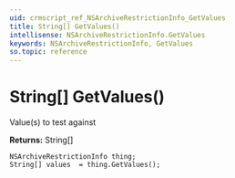 ```yaml
---
uid: crmscript_ref_NSArchiveRestrictionInfo_GetValues
title: String[] GetValues()
intellisense: NSArchiveRestrictionInfo.GetValues
keywords: NSArchiveRestrictionInfo, GetValues
so.topic: reference
---
```


# String[] GetValues()

Value(s) to test against

**Returns:** String[]

```crmscript
NSArchiveRestrictionInfo thing;
String[] values  = thing.GetValues();
```

